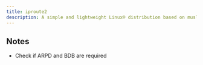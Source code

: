 ```yaml
---
title: iproute2
description: A simple and lightweight Linux® distribution based on musl libc and toybox
---
```


## Notes
- Check if ARPD and BDB are required
